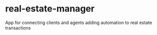 # real-estate-manager
App for connecting clients and agents adding automation to real estate transactions

